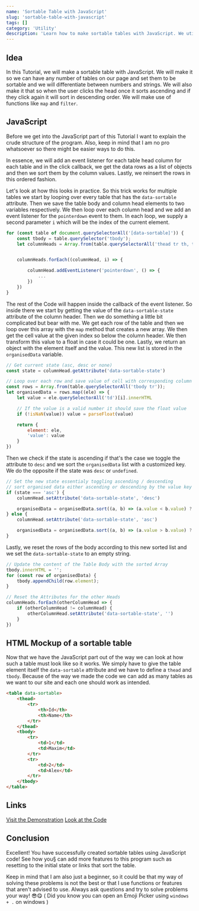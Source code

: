 ```yaml
---
name: 'Sortable Table with JavaScript'
slug: 'sortable-table-with-javascript'
tags: []
category: 'Utility'
description: 'Learn how to make sortable tables with JavaScript. We utilize the map and filter methods of Arrays.'
---
```


## Idea
In this Tutorial, we will make a sortable table with JavaScript. We will make it so we can have any number of tables on our page and set them to be sortable and we will differentiate between numbers and strings. We will also make it that so when the user clicks the head once it sorts ascending and if they click again it will sort in descending order. We will make use of functions like `map` and `filter`.

## JavaScript

Before we get into the JavaScript part of this Tutorial I want to explain the crude structure of the program. Also, keep in mind that I am no pro whatsoever so there might be easier ways to do this.

In essence, we will add an event listener for each table head column for each table and in the click callback, we get the data rows as a list of objects and then we sort them by the column values. Lastly, we reinsert the rows in this ordered fashion.

Let's look at how this looks in practice. So this trick works for multiple tables we start by looping over every table that has the `data-sortable` attribute. Then we save the table body and column head elements to two variables respectively. We then loop over each column head and we add an event listener for the `pointerdown` event to them. In each loop, we supply a second parameter `i` which will be the index of the current element.

```js
for (const table of document.querySelectorAll('[data-sortable]')) {
    const tbody = table.querySelector('tbody');
    let columnHeads = Array.from(table.querySelectorAll('thead tr th, thead tr td'))


    columnHeads.forEach((columnHead, i) => {

        columnHead.addEventListener('pointerdown', () => {
            ...
        })
    })
}
```

The rest of the Code will happen inside the callback of the event listener. So inside there we start by getting the value of the `data-sortable-state` attribute of the column header. Then we do something a little bit complicated but bear with me. We get each row of the table and then we loop over this array with the `map` method that creates a new array. We then get the cell value at the given index so below the column header. We then transform this value to a float in case it could be one. Lastly, we return an object with the element itself and the value. This new list is stored in the `organisedData` variable.

```js
// Get current state (asc, desc or none)
const state = columnHead.getAttribute('data-sortable-state')

// Loop over each row and save value of cell with corresponding column name
const rows = Array.from(table.querySelectorAll('tbody tr'));
let organisedData = rows.map((ele) => {
    let value = ele.querySelectorAll('td')[i].innerHTML

    // If the value is a valid number it should save the float value
    if (!isNaN(value)) value = parseFloat(value)

    return {
        element: ele,
        'value': value
    }
})
```

Then we check if the state is ascending if that's the case we toggle the attribute to `desc` and we sort the `organisedData` list with a customized key. We do the opposite if the state was `desc` or `undefined`.

```js
// Set the new state essentialy toggling ascending / descending
// sort organised data either ascending or descending by the value key
if (state === 'asc') {
    columnHead.setAttribute('data-sortable-state', 'desc')

    organisedData = organisedData.sort((a, b) => (a.value < b.value) ? 1 : -1)
} else {
    columnHead.setAttribute('data-sortable-state', 'asc')

    organisedData = organisedData.sort((a, b) => (a.value > b.value) ? 1 : -1)
}
```

Lastly, we reset the rows of the body according to this new sorted list and we set the `data-sortable-state` to an empty string.

```js
// Update the content of the Table Body with the sorted Array
tbody.innerHTML = '';
for (const row of organisedData) {
    tbody.appendChild(row.element);
}

// Reset the Attributes for the other Heads
columnHeads.forEach(otherColumnHead => {
    if (otherColumnHead != columnHead) {
        otherColumnHead.setAttribute('data-sortable-state', '')
    }
})
```

## HTML Mockup of a sortable table

Now that we have the JavaScript part out of the way we can look at how such a table must look like so it works. We simply have to give the table element itself the `data-sortable` attribute and we have to define a `thead` and `tbody`. Because of the way we made the code we can add as many tables as we want to our site and each one should work as intended.

```html
<table data-sortable>
	<thead>
	    <tr>
	        <th>Id</th>
	        <th>Name</th>
	    </tr>
	</thead>
	<tbody>
	    <tr>
	        <td>1</td>
	        <td>Maxim</td>
	    </tr>
	    <tr>
	        <td>2</td>
	        <td>Alex</td>
	    </tr>
	</tbody>
</table>
```

## Links

[Visit the Demonstration](https://articles.maximmaeder.com/a/Sortable%20Table/)
[Look at the Code](https://articles.maximmaeder.com/a/Sortable%20Table/)

## Conclusion

Excellent! You have successfully created sortable tables using JavaScript code! See how you§ can add more features to this program such as resetting to the initial state or links that sort the table.

Keep in mind that I am also just a beginner, so it could be that my way of solving these problems is not the best or that I use functions or features that aren't advised to use. Always ask questions and try to solve problems your way! 😎😋 ( Did you know you can open an Emoji Picker using `windows + .` on windows )